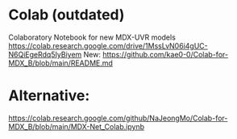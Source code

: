# Colab (outdated)
Colaboratory Notebook for new MDX-UVR models<br>
https://colab.research.google.com/drive/1MssLvN06i4gUC-N6QiEgeRdq5IyBiyem
New:
https://github.com/kae0-0/Colab-for-MDX_B/blob/main/README.md
# Alternative:
https://colab.research.google.com/github/NaJeongMo/Colab-for-MDX_B/blob/main/MDX-Net_Colab.ipynb
